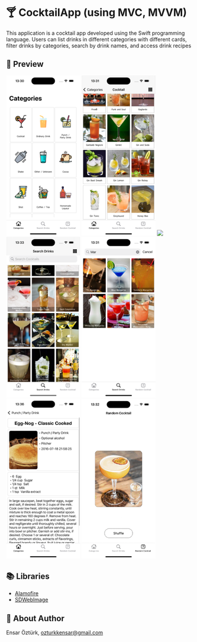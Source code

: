 # 🍸 CocktailApp (using MVC, MVVM)
 
This application is a cocktail app developed using the Swift programming language. Users can list drinks in different categories with different cards, filter drinks by categories, search by drink names, and access drink recipes

## 🔎 Preview

<p float="left">
  <img src="https://github.com/EnsarOzturk/CocktailApp/blob/mvvm/Screenshot/Categories.png" width="200" />
  <img src="https://github.com/EnsarOzturk/CocktailApp/blob/mvvm/Screenshot/List.png" width="200" /> 
  <img src="https://github.com/EnsarOzturk/CocktailApp/blob/mvvm/Screenshot/ListBigCard" width="200"/>
  <img src="https://github.com/EnsarOzturk/CocktailApp/blob/mvvm/Screenshot/Search.png" width="200" />
  <img src="https://github.com/EnsarOzturk/CocktailApp/blob/mvvm/Screenshot/Searching.png" width="200" />
  <img src="https://github.com/EnsarOzturk/CocktailApp/blob/mvvm/Screenshot/Detail.png" width="200" />
  <img src="https://github.com/EnsarOzturk/CocktailApp/blob/mvvm/Screenshot/Random.gif" width="200" />
</p>

## 📚 Libraries
- [Alamofire](https://github.com/Alamofire/Alamofire)
- [SDWebImage](https://github.com/SDWebImage/SDWebImage)


## 👤 About Author
Ensar Öztürk, [ozturkkensar@gmail.com](mailto:ozturkkensar@gmail.com)
